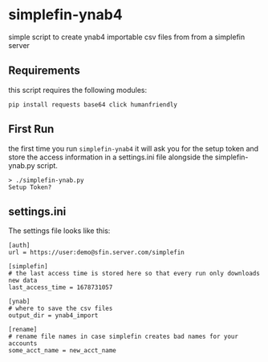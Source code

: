 # simplefin-ynab4
simple script to create ynab4 importable csv files from from a simplefin server

## Requirements
this script requires the following modules:
```
pip install requests base64 click humanfriendly
```

## First Run
the first time you run `simplefin-ynab4` it will ask you for the setup token and store the access information in a settings.ini file alongside the simplefin-ynab.py script.
```
> ./simplefin-ynab.py
Setup Token? 
```

## settings.ini
The settings file looks like this:
```
[auth]
url = https://user:demo@sfin.server.com/simplefin

[simplefin]
# the last access time is stored here so that every run only downloads new data
last_access_time = 1678731057 

[ynab]
# where to save the csv files
output_dir = ynab4_import

[rename]
# rename file names in case simplefin creates bad names for your accounts
some_acct_name = new_acct_name
```
